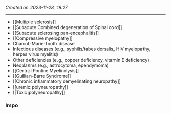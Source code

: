 *Created on 2023-11-28, 19:27* 

---
- [[Multiple sclerosis]]
- [[Subacute Combined degeneration of Spinal cord]] 
- [[Subacute sclerosing pan-encephalitis]] 
- [[Compressive myelopathy]] 
- Charcot-Marie-Tooth disease
- Infectious diseases (e.g., syphilis/tabes dorsalis, HIV myelopathy, herpes virus myelitis)
- Other deficiencies (e.g., copper deficiency, vitamin E deficiency)
- Neoplasms (e.g., astrocytoma, ependymoma)
- [[Central Pontine Myelinolysis]] 
- [[Guillian-Barre Syndrome]]
- [[Chronic inflammatory demyelinating neuropathy]]
- [[uremic polyneuropathy]]
- [[Toxic polyneuropathy]]

### Impo



